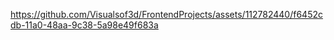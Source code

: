 https://github.com/Visualsof3d/FrontendProjects/assets/112782440/f6452cdb-11a0-48aa-9c38-5a98e49f683a

